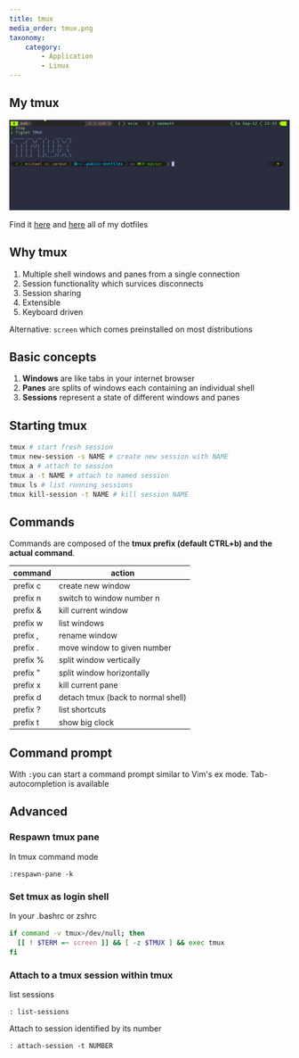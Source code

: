 ```yaml
---
title: tmux
media_order: tmux.png
taxonomy:
    category:
        - Application
        - Linux
---
```


## My tmux
![](tmux.png?link&cropResize=700,700)

Find it [here](https://raw.githubusercontent.com/Allaman/dotfiles/master/tmux.conf) and [here](https://github.com/Allaman/dotfiles) all of my dotfiles

## Why tmux

1. Multiple shell windows and panes from a single connection
2. Session functionality which survices disconnects
3. Session sharing
4. Extensible
5. Keyboard driven

Alternative: `screen` which comes preinstalled on most distributions

## Basic concepts

1. **Windows** are like tabs in your internet browser
2. **Panes** are splits of windows each containing an individual shell
3. **Sessions** represent a state of different windows and panes

## Starting tmux

```bash
tmux # start fresh session
tmux new-session -s NAME # create new session with NAME
tmux a # attach to session
tmux a -t NAME # attach to named session
tmux ls # list running sessions
tmux kill-session -t NAME # kill session NAME
```


## Commands

Commands are composed of the **tmux prefix (default CTRL+b) and the actual command**.

|command|action|
|-------------|---------|
| prefix c|create new window|
| prefix n|switch to window number n|
| prefix &|kill current window|
| prefix w|list windows|
| prefix ,|rename window|
| prefix .|move window to given number|
| prefix %|split window vertically|
| prefix "|split window horizontally|
| prefix x|kill current pane|
|prefix d|detach tmux (back to normal shell)|
| prefix ?|list shortcuts|
| prefix t|show big clock|

## Command prompt

With `:`you can start a command prompt similar to Vim's ex mode. Tab-autocompletion is available

## Advanced

### Respawn tmux pane
In tmux command mode
```
:respawn-pane -k
```

### Set tmux as login shell
In your .bashrc or zshrc
```bash
if command -v tmux>/dev/null; then
  [[ ! $TERM =~ screen ]] && [ -z $TMUX ] && exec tmux
fi
```

### Attach to a tmux session within tmux
list sessions
```
: list-sessions
```
Attach to session identified by its number
```
: attach-session -t NUMBER
```
